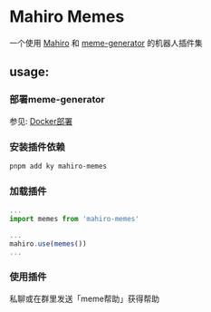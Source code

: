 # Mahiro Memes

一个使用 [Mahiro](https://github.com/opq-osc/mahiro) 和 [meme-generator](https://github.com/MeetWq/meme-generator) 的机器人插件集


## usage:

### 部署meme-generator

参见: [Docker部署](https://github.com/MeetWq/meme-generator/blob/main/docs/docker.md)

### 安装插件依赖

```bash
pnpm add ky mahiro-memes
```

### 加载插件

```typescript
...
import memes from 'mahiro-memes'

...
mahiro.use(memes())
...
```

### 使用插件

私聊或在群里发送「meme帮助」获得帮助
